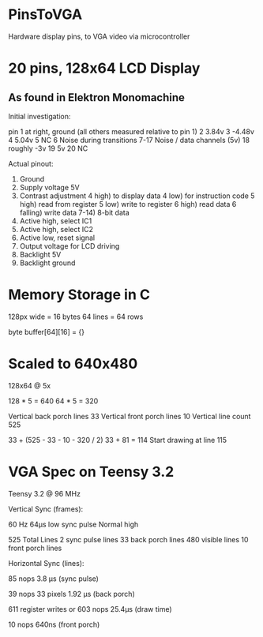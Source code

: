 # PinsToVGA
Hardware display pins, to VGA video via microcontroller


# 20 pins, 128x64 LCD Display

## As found in Elektron Monomachine

Initial investigation:

pin 1 at right, ground
(all others measured relative to pin 1)
2 3.84v
3 -4.48v
4 5.04v
5 NC
6 Noise during transitions
7-17 Noise / data channels (5v)
18 roughly -3v
19 5v
20 NC

Actual pinout:

1) Ground
2) Supply voltage 5V
3) Contrast adjustment
4 high) to display data
4 low) for instruction code
5 high) read from register
5 low) write to register
6 high) read data
6 falling) write data
7-14) 8-bit data
15) Active high, select IC1
16) Active high, select IC2
17) Active low, reset signal
18) Output voltage for LCD driving
19) Backlight 5V
29) Backlight ground

# Memory Storage in C

128px wide = 16 bytes
64 lines = 64 rows

byte buffer[64][16] = {}

# Scaled to 640x480

128x64 @ 5x

128 * 5 = 640
64 * 5 = 320

Vertical back porch lines 33
Vertical front porch lines 10
Vertical line count 525

33 + (525 - 33 - 10 - 320 / 2)
33 + 81 = 114
Start drawing at line 115

# VGA Spec on Teensy 3.2

Teensy 3.2 @ 96 MHz

Vertical Sync (frames):

60 Hz
64µs low sync pulse
Normal high

525 Total Lines
2 sync pulse lines
33 back porch lines
480 visible lines
10 front porch lines



Horizontal Sync (lines):

85 nops
3.8 µs (sync pulse)

39 nops
33 pixels
1.92 µs (back porch)

611 register writes
or 603 nops
25.4µs (draw time)

10 nops
640ns (front porch)